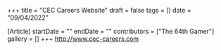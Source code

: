 +++
title = "CEC Careers Website"
draft = false
tags = []
date = "09/04/2022"

[Article]
startDate = ""
endDate = ""
contributors = ["The 64th Gamer"]
gallery = []
+++
http://www.cec-careers.com